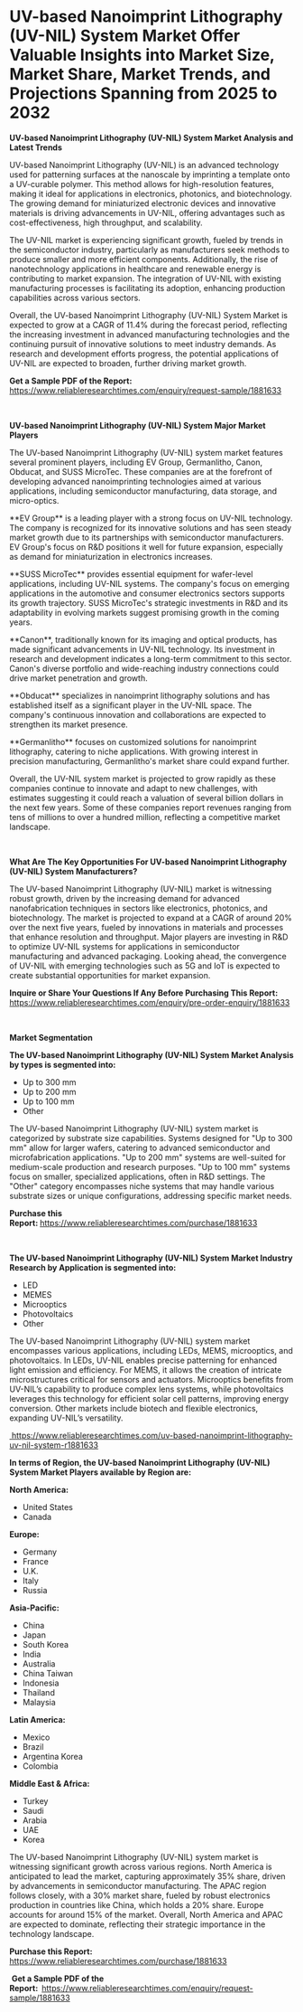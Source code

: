 <p><h1>UV-based Nanoimprint Lithography (UV-NIL) System Market Offer Valuable Insights into Market Size, Market Share, Market Trends, and Projections Spanning from 2025 to 2032</h1></p><p><strong>UV-based Nanoimprint Lithography (UV-NIL) System Market Analysis and Latest Trends</strong></p>
<p><p>UV-based Nanoimprint Lithography (UV-NIL) is an advanced technology used for patterning surfaces at the nanoscale by imprinting a template onto a UV-curable polymer. This method allows for high-resolution features, making it ideal for applications in electronics, photonics, and biotechnology. The growing demand for miniaturized electronic devices and innovative materials is driving advancements in UV-NIL, offering advantages such as cost-effectiveness, high throughput, and scalability.</p><p>The UV-NIL market is experiencing significant growth, fueled by trends in the semiconductor industry, particularly as manufacturers seek methods to produce smaller and more efficient components. Additionally, the rise of nanotechnology applications in healthcare and renewable energy is contributing to market expansion. The integration of UV-NIL with existing manufacturing processes is facilitating its adoption, enhancing production capabilities across various sectors.</p><p>Overall, the UV-based Nanoimprint Lithography (UV-NIL) System Market is expected to grow at a CAGR of 11.4% during the forecast period, reflecting the increasing investment in advanced manufacturing technologies and the continuing pursuit of innovative solutions to meet industry demands. As research and development efforts progress, the potential applications of UV-NIL are expected to broaden, further driving market growth.</p></p>
<p><strong>Get a Sample PDF of the Report:&nbsp;</strong> <a href="https://www.reliableresearchtimes.com/enquiry/request-sample/1881633?utm_campaign=2771&utm_medium=2&utm_source=Github&utm_content=ia&utm_term=12042025&utm_id=uv-based-nanoimprint-lithography-uv-nil-system">https://www.reliableresearchtimes.com/enquiry/request-sample/1881633</a></p>
<p>&nbsp;</p>
<p><strong>UV-based Nanoimprint Lithography (UV-NIL) System Major Market Players</strong></p>
<p><p>The UV-based Nanoimprint Lithography (UV-NIL) system market features several prominent players, including EV Group, Germanlitho, Canon, Obducat, and SUSS MicroTec. These companies are at the forefront of developing advanced nanoimprinting technologies aimed at various applications, including semiconductor manufacturing, data storage, and micro-optics.</p><p>**EV Group** is a leading player with a strong focus on UV-NIL technology. The company is recognized for its innovative solutions and has seen steady market growth due to its partnerships with semiconductor manufacturers. EV Group's focus on R&D positions it well for future expansion, especially as demand for miniaturization in electronics increases.</p><p>**SUSS MicroTec** provides essential equipment for wafer-level applications, including UV-NIL systems. The company's focus on emerging applications in the automotive and consumer electronics sectors supports its growth trajectory. SUSS MicroTec's strategic investments in R&D and its adaptability in evolving markets suggest promising growth in the coming years.</p><p>**Canon**, traditionally known for its imaging and optical products, has made significant advancements in UV-NIL technology. Its investment in research and development indicates a long-term commitment to this sector. Canon's diverse portfolio and wide-reaching industry connections could drive market penetration and growth.</p><p>**Obducat** specializes in nanoimprint lithography solutions and has established itself as a significant player in the UV-NIL space. The company's continuous innovation and collaborations are expected to strengthen its market presence.</p><p>**Germanlitho** focuses on customized solutions for nanoimprint lithography, catering to niche applications. With growing interest in precision manufacturing, Germanlitho's market share could expand further.</p><p>Overall, the UV-NIL system market is projected to grow rapidly as these companies continue to innovate and adapt to new challenges, with estimates suggesting it could reach a valuation of several billion dollars in the next few years. Some of these companies report revenues ranging from tens of millions to over a hundred million, reflecting a competitive market landscape.</p></p>
<p>&nbsp;</p>
<p><strong>What Are The Key Opportunities For UV-based Nanoimprint Lithography (UV-NIL) System Manufacturers?</strong></p>
<p><p>The UV-based Nanoimprint Lithography (UV-NIL) market is witnessing robust growth, driven by the increasing demand for advanced nanofabrication techniques in sectors like electronics, photonics, and biotechnology. The market is projected to expand at a CAGR of around 20% over the next five years, fueled by innovations in materials and processes that enhance resolution and throughput. Major players are investing in R&D to optimize UV-NIL systems for applications in semiconductor manufacturing and advanced packaging. Looking ahead, the convergence of UV-NIL with emerging technologies such as 5G and IoT is expected to create substantial opportunities for market expansion.</p></p>
<p><strong>Inquire or Share Your Questions If Any Before Purchasing This Report:</strong> <a href="https://www.reliableresearchtimes.com/enquiry/pre-order-enquiry/1881633?utm_campaign=2771&utm_medium=2&utm_source=Github&utm_content=ia&utm_term=12042025&utm_id=uv-based-nanoimprint-lithography-uv-nil-system">https://www.reliableresearchtimes.com/enquiry/pre-order-enquiry/1881633</a></p>
<p>&nbsp;</p>
<p><strong>Market Segmentation</strong></p>
<p><strong>The UV-based Nanoimprint Lithography (UV-NIL) System Market Analysis by types is segmented into:</strong></p>
<p><ul><li>Up to 300 mm</li><li>Up to 200 mm</li><li>Up to 100 mm</li><li>Other</li></ul></p>
<p><p>The UV-based Nanoimprint Lithography (UV-NIL) system market is categorized by substrate size capabilities. Systems designed for "Up to 300 mm" allow for larger wafers, catering to advanced semiconductor and microfabrication applications. "Up to 200 mm" systems are well-suited for medium-scale production and research purposes. "Up to 100 mm" systems focus on smaller, specialized applications, often in R&D settings. The "Other" category encompasses niche systems that may handle various substrate sizes or unique configurations, addressing specific market needs.</p></p>
<p><strong>Purchase this Report:&nbsp;</strong><a href="https://www.reliableresearchtimes.com/purchase/1881633?utm_campaign=2771&utm_medium=2&utm_source=Github&utm_content=ia&utm_term=12042025&utm_id=uv-based-nanoimprint-lithography-uv-nil-system">https://www.reliableresearchtimes.com/purchase/1881633</a></p>
<p>&nbsp;</p>
<p><strong>The UV-based Nanoimprint Lithography (UV-NIL) System Market Industry Research by Application is segmented into:</strong></p>
<p><ul><li>LED</li><li>MEMES</li><li>Microoptics</li><li>Photovoltaics</li><li>Other</li></ul></p>
<p><p>The UV-based Nanoimprint Lithography (UV-NIL) system market encompasses various applications, including LEDs, MEMS, microoptics, and photovoltaics. In LEDs, UV-NIL enables precise patterning for enhanced light emission and efficiency. For MEMS, it allows the creation of intricate microstructures critical for sensors and actuators. Microoptics benefits from UV-NIL’s capability to produce complex lens systems, while photovoltaics leverages this technology for efficient solar cell patterns, improving energy conversion. Other markets include biotech and flexible electronics, expanding UV-NIL’s versatility.</p></p>
<p><a href="https://www.reliableresearchtimes.com/uv-based-nanoimprint-lithography-uv-nil-system-r1881633?utm_campaign=2771&utm_medium=2&utm_source=Github&utm_content=ia&utm_term=12042025&utm_id=uv-based-nanoimprint-lithography-uv-nil-system">&nbsp;https://www.reliableresearchtimes.com/uv-based-nanoimprint-lithography-uv-nil-system-r1881633</a></p>
<p><strong>In terms of Region, the UV-based Nanoimprint Lithography (UV-NIL) System Market Players available by Region are:</strong></p>
<p>
    <p> <strong> North America: </strong>
        <ul>
            <li>United States</li>
            <li>Canada</li>
        </ul>
        </p> 
    <p> <strong> Europe: </strong>
        <ul>
            <li>Germany</li>
            <li>France</li>
            <li>U.K.</li>
            <li>Italy</li>
            <li>Russia</li>
        </ul>
        </p> 
    <p> <strong> Asia-Pacific: </strong>
        <ul>
            <li>China</li>
            <li>Japan</li>
            <li>South Korea</li>
            <li>India</li>
            <li>Australia</li>
            <li>China Taiwan</li>
            <li>Indonesia</li>
            <li>Thailand</li>
            <li>Malaysia</li>
        </ul>
        </p> 
    <p> <strong> Latin America: </strong>
        <ul>
            <li>Mexico</li>
            <li>Brazil</li>
            <li>Argentina Korea</li>
            <li>Colombia</li>
        </ul>
        </p> 
    <p> <strong> Middle East & Africa: </strong>
        <ul>
            <li>Turkey</li>
            <li>Saudi</li>
            <li>Arabia</li>
            <li>UAE</li>
            <li>Korea</li>
        </ul>
    </p>
    </p>
<p><p>The UV-based Nanoimprint Lithography (UV-NIL) system market is witnessing significant growth across various regions. North America is anticipated to lead the market, capturing approximately 35% share, driven by advancements in semiconductor manufacturing. The APAC region follows closely, with a 30% market share, fueled by robust electronics production in countries like China, which holds a 20% share. Europe accounts for around 15% of the market. Overall, North America and APAC are expected to dominate, reflecting their strategic importance in the technology landscape.</p></p>
<p><strong>Purchase this Report: </strong><a href="https://www.reliableresearchtimes.com/purchase/1881633?utm_campaign=2771&utm_medium=2&utm_source=Github&utm_content=ia&utm_term=12042025&utm_id=uv-based-nanoimprint-lithography-uv-nil-system">https://www.reliableresearchtimes.com/purchase/1881633</a></p>
<p>&nbsp;<strong>Get a Sample PDF of the Report:&nbsp;&nbsp;</strong><a href="https://www.reliableresearchtimes.com/enquiry/request-sample/1881633?utm_campaign=2771&utm_medium=2&utm_source=Github&utm_content=ia&utm_term=12042025&utm_id=uv-based-nanoimprint-lithography-uv-nil-system">https://www.reliableresearchtimes.com/enquiry/request-sample/1881633</a></p>
<p><strong></strong></p>
<p><p></p><p></p><p></p></p>